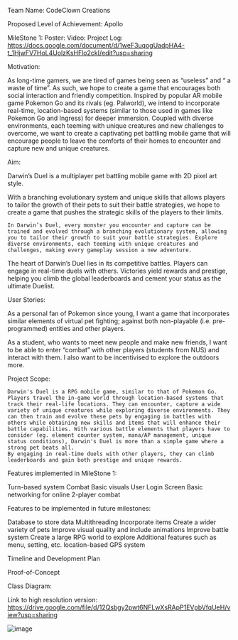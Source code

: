 Team Name:
CodeClown Creations

Proposed Level of Achievement:
Apollo

MileStone 1:
Poster:
Video:
Project Log: https://docs.google.com/document/d/1weF3uqogUadpHA4-t_1HjwFV7HoL4UolzKsHFlo2ckI/edit?usp=sharing

Motivation:

As long-time gamers, we are tired of games being seen as “useless” and “ a waste of time”. As such, we hope to create a game that encourages both social interaction and friendly competition. Inspired by popular AR mobile game Pokemon Go and its rivals (eg. Palworld), we intend to incorporate real-time, location-based systems (similar to those used in games like Pokemon Go and Ingress) for deeper immersion. Coupled with diverse environments, each teeming with unique creatures and new challenges to overcome, we want to create a captivating pet battling mobile game that will encourage people to leave the comforts of their homes to encounter and capture new and unique creatures.

Aim:

Darwin’s Duel is a multiplayer pet battling mobile game with 2D pixel art style. 

With a branching evolutionary system and unique skills that allows players to tailor the growth of their pets to suit their battle strategies, we hope to create a game that pushes the strategic skills of the players to their limits. 	

	In Darwin’s Duel, every monster you encounter and capture can be trained and evolved through a branching evolutionary system, allowing you to tailor their growth to suit your battle strategies. Explore diverse environments, each teeming with unique creatures and challenges, making every gameplay session a new adventure.

The heart of Darwin’s Duel lies in its competitive battles. Players can engage in real-time duels with others. Victories yield rewards and prestige, helping you climb the global leaderboards and cement your status as the ultimate Duelist.

User Stories:

As a personal fan of Pokemon since young, I want a game that incorporates similar elements of virtual pet fighting; against both non-playable (i.e. pre-programmed) entities and other players.

As a student, who wants to meet new people and make new friends, I want to be able to enter “combat” with other players (students from NUS) and interact with them. I also want to be incentivised to explore the outdoors more.

Project Scope:

	Darwin's Duel is a RPG mobile game, similar to that of Pokemon Go.
	Players travel the in-game world through location-based systems that track their real-life locations. They can encounter, capture a wide variety of unique creatures while exploring diverse environments. They can then train and evolve these pets by engaging in battles with others while obtaining new skills and items that will enhance their battle capabilities. With various battle elements that players have to consider (eg. element counter system, mana/AP management, unique status conditions), Darwin's Duel is more than a simple game where a strong pet beats all.
 	By engaging in real-time duels with other players, they can climb leaderboards and gain both prestige and unique rewards. 

Features implemented in MileStone 1:

Turn-based system
Combat
Basic visuals
User Login Screen
Basic networking for online 2-player combat

Features to be implemented in future milestones:

Database to store data
Multithreading
Incorporate items
Create a wider variety of pets
Improve visual quality and include animations
Improve battle system
Create a large RPG world to explore
Additional features such as menu, setting, etc.
location-based GPS system


Timeline and Development Plan

Proof-of-Concept

Class Diagram:

Link to high resolution version: https://drive.google.com/file/d/12Qsbgy2pwt6NFLwXsRApP1EVpbVfqUeH/view?usp=sharing

![image](https://github.com/ethanwangkangen/O1/assets/118478459/f7e80ccc-8bf4-4977-bf3d-d0d1755a8b23)




